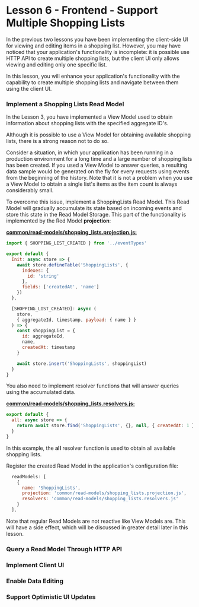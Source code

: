 # Lesson 6 - Frontend - Support Multiple Shopping Lists

In the previous two lessons you have been implementing the client-side UI for viewing and editing items in a shopping list. However, you may have noticed that your application's functionality is incomplete: it is possible use HTTP API to create multiple shopping lists, but the client UI only allows viewing and editing only one specific list.

In this lesson, you will enhance your application's functionality with the capability to create multiple shopping lists and navigate between them using the client UI.

### Implement a Shopping Lists Read Model

In the Lesson 3, you have implemented a View Model used to obtain information about shopping lists with the specified aggregate ID's.

Although it is possible to use a View Model for obtaining available shopping lists, there is a strong reason not to do so.

Consider a situation, in which your application has been running in a production environment for a long time and a large number of shopping lists has been created. If you used a View Model to answer queries, a resulting data sample would be generated on the fly for every requests using events from the beginning of the history. Note that it is not a problem when you use a View Model to obtain a single list's items as the item count is always considerably small.

To overcome this issue, implement a ShoppingLists Read Model. This Read Model will gradually accumulate its state based on incoming events and store this state in the Read Model Storage. This part of the functionality is implemented by the Red Model **projection**:

**[common/read-models/shopping_lists.projection.js:](../../examples/shopping-list-tutorial/lesson-6/common/read-models/shopping_lists.projection.js)**

<!-- prettier-ignore-start -->
[embedmd]:# (../../examples/shopping-list-tutorial/lesson-6/common/read-models/shopping_lists.projection.js /^/   /\n$/)
```js
import { SHOPPING_LIST_CREATED } from '../eventTypes'

export default {
  Init: async store => {
    await store.defineTable('ShoppingLists', {
      indexes: {
        id: 'string'
      },
      fields: ['createdAt', 'name']
    })
  },

  [SHOPPING_LIST_CREATED]: async (
    store,
    { aggregateId, timestamp, payload: { name } }
  ) => {
    const shoppingList = {
      id: aggregateId,
      name,
      createdAt: timestamp
    }

    await store.insert('ShoppingLists', shoppingList)
  }
}
```
<!-- prettier-ignore-end -->

You also need to implement resolver functions that will answer queries using the accumulated data.

**[common/read-models/shopping_lists.resolvers.js:](../../examples/shopping-list-tutorial/lesson-6/common/read-models/shopping_lists.resolvers.js)**

<!-- prettier-ignore-start -->
[embedmd]:# (../../examples/shopping-list-tutorial/lesson-6/common/read-models/shopping_lists.resolvers.js /^/   /\n$/)
```js
export default {
  all: async store => {
    return await store.find('ShoppingLists', {}, null, { createdAt: 1 })
  }
}
```
<!-- prettier-ignore-end -->

In this example, the **all** resolver function is used to obtain all available shopping lists.

Register the created Read Model in the application's configuration file:

<!-- prettier-ignore-start -->
[embedmd]:# (../../examples/shopping-list-tutorial/lesson-6/config.app.js /^[[:blank:]]+readModels:/ /\],/)
```js
  readModels: [
    {
      name: 'ShoppingLists',
      projection: 'common/read-models/shopping_lists.projection.js',
      resolvers: 'common/read-models/shopping_lists.resolvers.js'
    }
  ],
```
<!-- prettier-ignore-end -->

Note that regular Read Models are not reactive like View Models are. This will have a side effect, which will be discussed in greater detail later in this lesson.

### Query a Read Model Through HTTP API

### Implement Client UI

### Enable Data Editing

### Support Optimistic UI Updates
